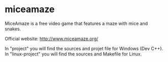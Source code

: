 miceamaze
=========

MiceAmaze is a free video game that features a maze with mice and snakes.

Official website: http://www.miceamaze.org/

In "project" you will find the sources and projet file for Windows (Dev C++).
In "linux-project" you will find the sources and Makefile for Linux.
